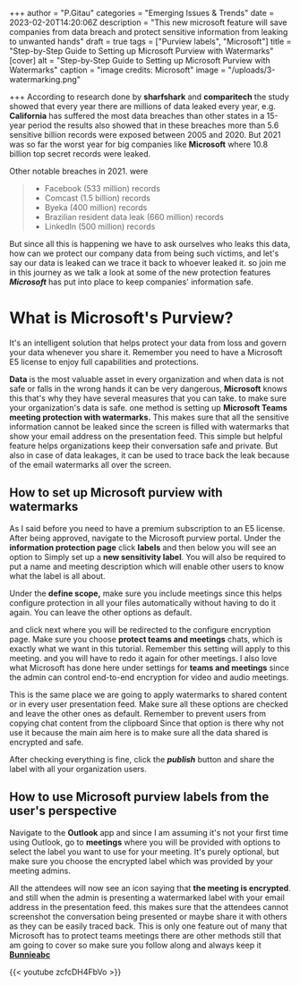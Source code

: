 +++
author = "P.Gitau"
categories = "Emerging Issues & Trends"
date = 2023-02-20T14:20:06Z
description = "This new microsoft feature will save companies from data breach and protect sensitive information from leaking to unwanted hands"
draft = true
tags = ["Purview labels", "Microsoft"]
title = "Step-by-Step Guide to Setting up Microsoft Purview with Watermarks"
[cover]
alt = "Step-by-Step Guide to Setting up Microsoft Purview with Watermarks"
caption = "image credits: Microsoft"
image = "/uploads/3-watermarking.png"

+++
According to research done by **sharfshark** and **comparitech** the study showed that every year there are millions of data leaked every year, e.g. **California** has suffered the most data breaches than other states in a 15-year period the results also showed that in these breaches more than 5.6 sensitive billion records were exposed between 2005 and 2020. But 2021 was so far the worst year for big companies like **Microsoft** where 10.8 billion top secret records were leaked.

Other notable breaches in 2021. were

> * Facebook (533 million) records
> * Comcast (1.5 billion) records
> * Byeka (400 million) records
> * Brazilian resident data leak (660 million) records
> * LinkedIn (500 million) records

But since all this is happening we have to ask ourselves who leaks this data, how can we protect our company data from being such victims, and let's say our data is leaked can we trace it back to whoever leaked it. so join me in this journey as we talk a look at some of the new protection features **_Microsoft_** has put into place to keep companies' information safe.

# What is Microsoft's Purview?

It's an intelligent solution that helps protect your data from loss and govern your data whenever you share it. Remember you need to have a Microsoft E5 license to enjoy full capabilities and protections.

**Data** is the most valuable asset in every organization and when data is not safe or falls in the wrong hands it can be very dangerous, **Microsoft** knows this that's why they have several measures that you can take. to make sure your organization's data is safe. one method is setting up **Microsoft Teams meeting protection with watermarks.** This makes sure that all the sensitive information cannot be leaked since the screen is filled with watermarks that show your email address on the presentation feed. This simple but helpful feature helps organizations keep their conversation safe and private. But also in case of data leakages, it can be used to trace back the leak because of the email watermarks all over the screen.

## How to set up Microsoft purview with watermarks

As I said before you need to have a premium subscription to an E5 license. After being approved, navigate to the Microsoft purview portal. Under the **information protection page** click **labels** and then below you will see an option to Simply set up a **new sensitivity label**. You will also be required to put a name and meeting description which will enable other users to know what the label is all about.

Under the **define scope,** make sure you include meetings since this helps configure protection in all your files automatically without having to do it again. You can leave the other options as default.

and click next where you will be redirected to the configure encryption page. Make sure you choose **protect teams and meetings** chats, which is exactly what we want in this tutorial. Remember this setting will apply to this meeting. and you will have to redo it again for other meetings. I also love what Microsoft has done here under settings for **teams and meetings** since the admin can control end-to-end encryption for video and audio meetings.

This is the same place we are going to apply watermarks to shared content or in every user presentation feed. Make sure all these options are checked and leave the other ones as default. Remember to prevent users from copying chat content from the clipboard Since that option is there why not use it because the main aim here is to make sure all the data shared is encrypted and safe.

After checking everything is fine, click the **_publish_** button and share the label with all your organization users.

## How to use Microsoft purview labels from the user's perspective

Navigate to the **Outlook** app and since I am assuming it's not your first time using Outlook, go to **meetings** where you will be provided with options to select the label you want to use for your meeting. It's purely optional, but make sure you choose the encrypted label which was provided by your meeting admins.

All the attendees will now see an icon saying that **the meeting is encrypted**. and still when the admin is presenting a watermarked label with your email address in the presentation feed. this makes sure that the attendees cannot screenshot the conversation being presented or maybe share it with others as they can be easily traced back. This is  only one feature out of many that Microsoft has to protect teams meetings there are other methods still that am going to cover so make sure you follow along and always keep it [**Bunnieabc**](https://blog.bunnieabc.com/)

{{< youtube zcfcDH4FbVo >}}